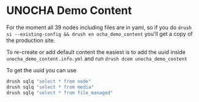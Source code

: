 # UNOCHA Demo Content

For the moment all 39 nodes including files are in yaml, so if you do `drush si --existing-config && drush en ocha_demo_content` you'll get a copy of the production site.

To re-create or add default content the easiest is to add the uuid inside `unocha_demo_content.info.yml` and run `drush dcem unocha_demo_content`

To get the uuid you can use

```bash
drush sqlq "select * from node"
drush sqlq "select * from media"
drush sqlq "select * from file_managed"
```
